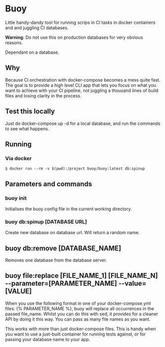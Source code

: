 # Buoy

Little handy-dandy tool for running scrips in CI tasks in docker containers and and juggling CI databases.

**Warning**: Do not use this on production databases for very obvious reasons.

Dependant on a database.

## Why

Because CI orchestration with docker-compose becomes a mess quite fast. The goal is to provide a high level CLI app that
lets you focus on what you want to achieve with your CI pipeline, not juggling a thousand lines of build files and losing
clarity in the process.

## Test this locally

Just do docker-compose up -d for a local database, and run the commands to see what happens.

## Running

### Via docker

```
$ docker run --rm -v $(pwd):/project buoy/buoy:latest db:spinup
```

## Parameters and commands

### buoy init

Initialises the buoy config file in the current working directory.

### buoy db:spinup [DATABASE URL]

Create new database on database url. Will return a random name.

## buoy db:remove [DATABASE_NAME]

Removes one database from the database server.

## buoy file:replace [FILE_NAME_1] [FILE_NAME_N] --parameter=[PARAMETER_NAME] --value=[VALUE]

When you use the following format in one of your docker-compose.yml files: {% PARAMETER_NAME %},
buoy will replace all occurrences in the passed file_name. Whilst you can do this with sed, it provides for a
cleaner API by doing it this way. You can pass as many file names as you want.

This works with more than just docker-compose files. This is handy when you want to use a just-built
container for running tests against, or for passing your database name to your app.
